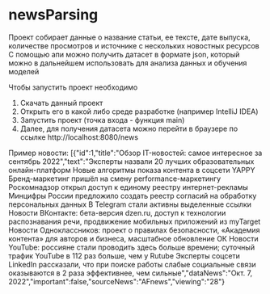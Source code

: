 # newsParsing
Проект собирает данные о название статьи, ее тексте, дате выпуска, количестве просмотров и источнике с нескольких новостных ресурсов
С помощью апи можно получить датасет в формате json, который можно в дальнейшем использовать для анализа данных и обучения моделей

Чтобы запустить проект необходимо 
1) Скачать данный проект
2) Открыть его в какой либо среде разработке (например IntelliJ IDEA)
3) Запустить проект (точка входа - функция main)
4) Далее, для получения датасета можно перейти в браузере по ссылке http://localhost:8080/news 

Пример новости:
[{"id":1,"title":"Обзор IT-новостей: самое интересное за сентябрь 2022","text":"Эксперты назвали 20 лучших образовательных онлайн-платформ Новые алгоритмы показа контента в соцсети YAPPY Бренд-маркетинг пришёл на смену performance-маркетингу Роскомнадзор открыл доступ к единому реестру интернет-рекламы Минцифры России предложило создать реестр согласий на обработку персональных данных В Telegram стали активны выделенные ссылки Новости ВКонтакте: бета-версия dzen.ru, доступ к технологии распознавания речи, продвижение мобильных приложений из myTarget Новости Одноклассников: проект о правилах безопасности, «Академия контента» для авторов и бизнеса, масштабное обновление ОК Новости YouTube: россияне стали проводить здесь больше времени; суточный трафик YouTube в 112 раз больше, чем у Rutube Эксперты соцсети LinkedIn рассказали, что при поиске работы слабые социальные связи оказываются в 2 раза эффективнее, чем сильные","dataNews":"Окт. 7, 2022","important":false,"sourceNews":"AFnews","viewing":"28"}
